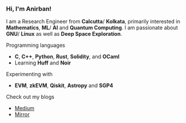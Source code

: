 ### Hi, I'm Anirban!
I am a Research Engineer from **Calcutta**/ **Kolkata**, primarily interested in **Mathematics**, **ML**/ **AI** and **Quantum Computing**. 
I am passionate about **GNU**/ **Linux** as well as **Deep Space Exploration**.

Programming languages
- **C**, **C++**, **Python**, **Rust**, **Solidity**, and **OCaml**
- Learning **Huff** and **Noir**

Experimenting with 
- **EVM**, **zkEVM**, **Qiskit**, **Astropy** and **SGP4**

Check out my blogs
- [Medium](https://medium.com/@anirbancdev) 
- [Mirror](https://mirror.xyz/0x96D1E2Ea226e1D994976d0D147A87769316163e1)